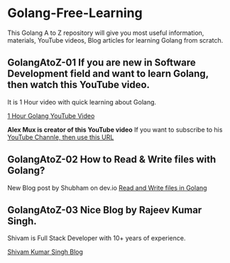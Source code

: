 # Golang-Free-Learning
This Golang A to Z repository will give you most useful information, materials, YouTube videos, Blog articles for learning Golang from scratch. 

## GolangAtoZ-01 If you are new in Software Development field and want to learn Golang, then watch this YouTube video.

It is 1 Hour video with quick learning about Golang.

[1 Hour Golang YouTube Video](https://www.youtube.com/watch?v=8uiZC0l4Ajw)

**Alex Mux is creator of this YouTube video** If you want to subscribe to his [YouTube Channle, then use this URL](https://youtube.com/@mr_mux408?si=xKljk5S7n6kLKagK) 


## GolangAtoZ-02 How to Read & Write files with Golang?

New Blog post by Shubham on dev.io [Read and Write files in Golang](https://dev.to/schadokar/read-and-write-files-in-golang-2b75)


## GolangAtoZ-03 Nice Blog by Rajeev Kumar Singh. 

Shivam is Full Stack Developer with 10+ years of experience.

[Shivam Kumar Singh Blog](https://www.callicoder.com/)



